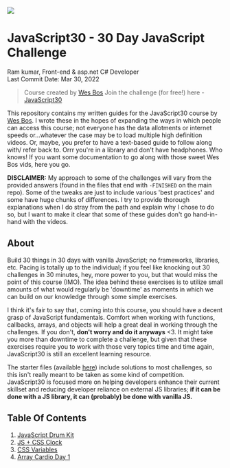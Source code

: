 ﻿![](https://javascript30.com/images/JS3-social-share.png)
# JavaScript30 - 30 Day JavaScript Challenge

Ram kumar, Front-end & asp.net C# Developer  
Last Commit Date: Mar 30, 2022

> Course created by [Wes Bos](https://github.com/wesbos)
> Join the challenge (for free!) here - [JavaScript30](https://javascript30.com/account)

This repository contains my written guides for the JavaScript30 course by
  [Wes Bos](//github.com/wesbos). I wrote these in the hopes of expanding the ways
  in which people can access this course; not everyone has the data allotments
  or internet speeds or...whatever the case may be to load multiple high definition
  videos. Or, maybe, you prefer to have a text-based guide to follow along with/
  refer back to. Orrr you're in a library and don't have headphones. Who knows! If
  you want some documentation to go along with those sweet Wes Bos vids, here you go.

**DISCLAIMER:** My approach to some of the challenges will vary from the provided answers (found in
  the files that end with `-FINISHED` on the main repo). Some of the tweaks are just to
  include various 'best practices' and some have huge chunks of differences. I try to provide
  thorough explanations when I do stray from the path and explain why I chose to do so, but
  I want to make it clear that some of these guides don't go hand-in-hand with the videos.

## About

Build 30 things in 30 days with vanilla JavaScript; no frameworks, libraries, etc.
  Pacing is totally up to the individual; if you feel like knocking out 30 challenges
  in 30 minutes, hey, more power to you, but that would miss the point of this course (IMO).
  The idea behind these exercises is to utilize small amounts of what would regularly be
  'downtime' as moments in which we can build on our knowledge through some simple
  exercises.

I think it's fair to say that, coming into this course, you should have a decent grasp
  of JavaScript fundamentals. Comfort when working with functions, callbacks, arrays,
  and objects will help a great deal in working through the challenges. If you don't,
  **don't worry and do it anyways** &lt;3. It might take you more than downtime to complete
  a challenge, but given that these exercises require you to work with those very topics
  time and time again, JavaScript30 is still an excellent learning resource.

The starter files (available [here](https://github.com/wesbos/JavaScript30)) include solutions to
  most challenges, so this isn't really meant to be taken as some kind of competition.
  JavaScript30 is focused more on helping developers enhance their current skillset and
  reducing developer reliance on external JS libraries; **if it can be done with a JS library,
  it can (probably) be done with vanilla JS.**

## Table Of Contents

1.  [JavaScript Drum Kit](https://github.com/RamTheGreatDeveloper/javaScript30/tree/main/01%20-%20JavaScript%20Drum%20Kit)
2.  [JS + CSS Clock](https://github.com/RamTheGreatDeveloper/javaScript30/tree/main/02%20-%20JS%20and%20CSS%20Clock)
3.  [CSS Variables](https://github.com/RamTheGreatDeveloper/javaScript30/tree/main/03%20-%20CSS%20Variables)
4.  [Array Cardio Day 1](https://github.com/RamTheGreatDeveloper/javaScript30/tree/main/04%20-%20Array%20Cardio%20Day%201)
